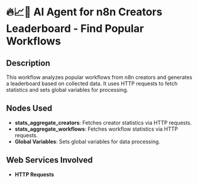 # 🔥📈🤖 AI Agent for n8n Creators Leaderboard - Find Popular Workflows

## Description
This workflow analyzes popular workflows from n8n creators and generates a leaderboard based on collected data. It uses HTTP requests to fetch statistics and sets global variables for processing.

## Nodes Used
- **stats_aggregate_creators**: Fetches creator statistics via HTTP requests.
- **stats_aggregate_workflows**: Fetches workflow statistics via HTTP requests.
- **Global Variables**: Sets global variables for data processing.

## Web Services Involved
- **HTTP Requests**
